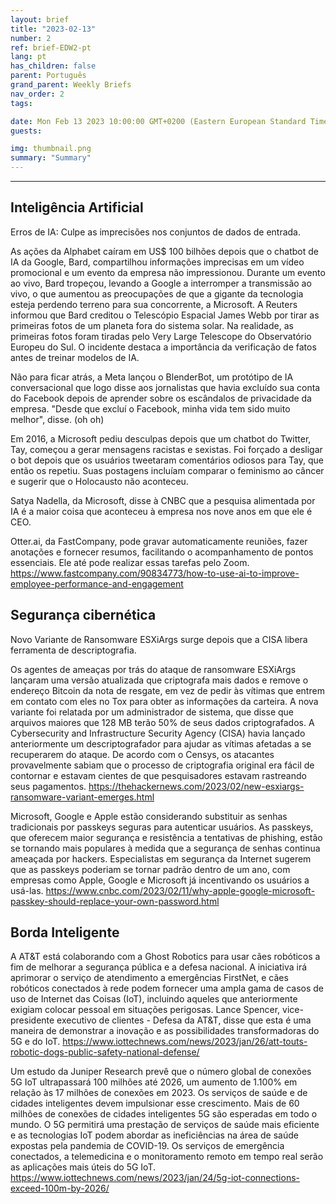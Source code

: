 ```yaml
---
layout: brief
title: "2023-02-13"
number: 2
ref: brief-EDW2-pt
lang: pt
has_children: false
parent: Português
grand_parent: Weekly Briefs
nav_order: 2
tags:

date: Mon Feb 13 2023 10:00:00 GMT+0200 (Eastern European Standard Time)
guests:

img: thumbnail.png
summary: "Summary"
---
```




---

## Inteligência Artificial

Erros de IA: Culpe as imprecisões nos conjuntos de dados de entrada.

As ações da Alphabet caíram em US$ 100 bilhões depois que o chatbot de IA da Google, Bard, compartilhou informações imprecisas em um vídeo promocional e um evento da empresa não impressionou. Durante um evento ao vivo, Bard tropeçou, levando a Google a interromper a transmissão ao vivo, o que aumentou as preocupações de que a gigante da tecnologia esteja perdendo terreno para sua concorrente, a Microsoft. A Reuters informou que Bard creditou o Telescópio Espacial James Webb por tirar as primeiras fotos de um planeta fora do sistema solar. Na realidade, as primeiras fotos foram tiradas pelo Very Large Telescope do Observatório Europeu do Sul. O incidente destaca a importância da verificação de fatos antes de treinar modelos de IA.

Não para ficar atrás, a Meta lançou o BlenderBot, um protótipo de IA conversacional que logo disse aos jornalistas que havia excluído sua conta do Facebook depois de aprender sobre os escândalos de privacidade da empresa. "Desde que excluí o Facebook, minha vida tem sido muito melhor", disse. (oh oh)

Em 2016, a Microsoft pediu desculpas depois que um chatbot do Twitter, Tay, começou a gerar mensagens racistas e sexistas. Foi forçado a desligar o bot depois que os usuários tweetaram comentários odiosos para Tay, que então os repetiu. Suas postagens incluíam comparar o feminismo ao câncer e sugerir que o Holocausto não aconteceu.

Satya Nadella, da Microsoft, disse à CNBC que a pesquisa alimentada por IA é a maior coisa que aconteceu à empresa nos nove anos em que ele é CEO.

Otter.ai, da FastCompany, pode gravar automaticamente reuniões, fazer anotações e fornecer resumos, facilitando o acompanhamento de pontos essenciais. Ele até pode realizar essas tarefas pelo Zoom. https://www.fastcompany.com/90834773/how-to-use-ai-to-improve-employee-performance-and-engagement

## Segurança cibernética

Novo Variante de Ransomware ESXiArgs surge depois que a CISA libera ferramenta de descriptografia.

Os agentes de ameaças por trás do ataque de ransomware ESXiArgs lançaram uma versão atualizada que criptografa mais dados e remove o endereço Bitcoin da nota de resgate, em vez de pedir às vítimas que entrem em contato com eles no Tox para obter as informações da carteira. A nova variante foi relatada por um administrador de sistema, que disse que arquivos maiores que 128 MB terão 50% de seus dados criptografados. A Cybersecurity and Infrastructure Security Agency (CISA) havia lançado anteriormente um descriptografador para ajudar as vítimas afetadas a se recuperarem do ataque. De acordo com o Censys, os atacantes provavelmente sabiam que o processo de criptografia original era fácil de contornar e estavam cientes de que pesquisadores estavam rastreando seus pagamentos. https://thehackernews.com/2023/02/new-esxiargs-ransomware-variant-emerges.html

Microsoft, Google e Apple estão considerando substituir as senhas tradicionais por passkeys seguras para autenticar usuários. As passkeys, que oferecem maior segurança e resistência a tentativas de phishing, estão se tornando mais populares à medida que a segurança de senhas continua ameaçada por hackers. Especialistas em segurança da Internet sugerem que as passkeys poderiam se tornar padrão dentro de um ano, com empresas como Apple, Google e Microsoft já incentivando os usuários a usá-las. https://www.cnbc.com/2023/02/11/why-apple-google-microsoft-passkey-should-replace-your-own-password.html

## Borda Inteligente

A AT&T está colaborando com a Ghost Robotics para usar cães robóticos a fim de melhorar a segurança pública e a defesa nacional. A iniciativa irá aprimorar o serviço de atendimento a emergências FirstNet, e cães robóticos conectados à rede podem fornecer uma ampla gama de casos de uso de Internet das Coisas (IoT), incluindo aqueles que anteriormente exigiam colocar pessoal em situações perigosas. Lance Spencer, vice-presidente executivo de clientes - Defesa da AT&T, disse que esta é uma maneira de demonstrar a inovação e as possibilidades transformadoras do 5G e do IoT. https://www.iottechnews.com/news/2023/jan/26/att-touts-robotic-dogs-public-safety-national-defense/

Um estudo da Juniper Research prevê que o número global de conexões 5G IoT ultrapassará 100 milhões até 2026, um aumento de 1.100% em relação às 17 milhões de conexões em 2023. Os serviços de saúde e de cidades inteligentes devem impulsionar esse crescimento. Mais de 60 milhões de conexões de cidades inteligentes 5G são esperadas em todo o mundo. O 5G permitirá uma prestação de serviços de saúde mais eficiente e as tecnologias IoT podem abordar as ineficiências na área de saúde expostas pela pandemia de COVID-19. Os serviços de emergência conectados, a telemedicina e o monitoramento remoto em tempo real serão as aplicações mais úteis do 5G IoT. https://www.iottechnews.com/news/2023/jan/24/5g-iot-connections-exceed-100m-by-2026/


